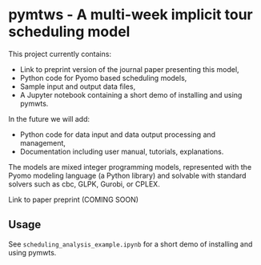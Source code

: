 
pymtws - A multi-week implicit tour scheduling model
====================================================

This project currently contains:

* Link to preprint version of the journal paper presenting this model,
* Python code for Pyomo based scheduling models,
* Sample input and output data files,
* A Jupyter notebook containing a short demo of installing and using pymwts.

In the future we will add:

* Python code for data input and data output processing and management,
* Documentation including user manual, tutorials, explanations.

The models are mixed integer programming models, represented with the
Pyomo modeling language (a Python library) and solvable with standard
solvers such as cbc, GLPK, Gurobi, or CPLEX.

Link to paper preprint (COMING SOON)


Usage
-----

See `scheduling_analysis_example.ipynb` for a short demo of installing and using pymwts.
